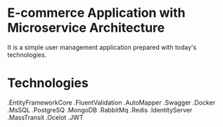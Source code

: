# E-commerce Application with Microservice Architecture
It is a simple user management application prepared with today's technologies.

# Technologies
.EntityFrameworkCore
.FluentValidation
.AutoMapper
.Swagger
.Docker
.MsSQL
.PostgreSQ
.MongoDB
.RabbitMq
.Redis
.IdentityServer
.MassTransit
.Ocelot
.JWT
